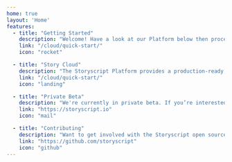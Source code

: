 ```yaml
---
home: true
layout: 'Home'
features:
  - title: "Getting Started"
    description: "Welcome! Have a look at our Platform below then proceed to Quick Start."
    link: "/cloud/quick-start/"
    icon: "rocket"

  - title: "Story Cloud"
    description: "The Storyscript Platform provides a production-ready, scalable microservice environment."
    link: "/cloud/quick-start/"
    icon: "landing"

  - title: "Private Beta"
    description: "We're currently in private beta. If you’re interested in joining you can request an invite by filling out a form."
    link: "https://storyscript.io"
    icon: "mail"

  - title: "Contributing"
    description: "Want to get involved with the Storyscript open source ecosystem? The entire platform is open source in GitHub."
    link: "https://github.com/storyscript"
    icon: "github"
---
```

